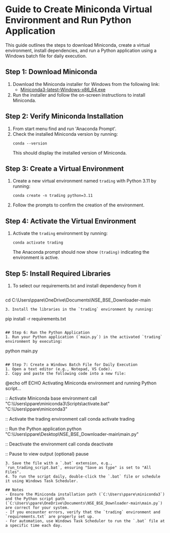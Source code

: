 

# Guide to Create Miniconda Virtual Environment and Run Python Application

This guide outlines the steps to download Miniconda, create a virtual environment, install dependencies, and run a Python application using a Windows batch file for daily execution.

## Step 1: Download Miniconda
1. Download the Miniconda installer for Windows from the following link:
   - [Miniconda3-latest-Windows-x86_64.exe](https://repo.anaconda.com/miniconda/Miniconda3-latest-Windows-x86_64.exe)
2. Run the installer and follow the on-screen instructions to install Miniconda. 

## Step 2: Verify Miniconda Installation
1. From start menu find and run 'Anaconda Prompt'.
2. Check the installed Miniconda version by running:
   ```
   conda --version
   ```
   This should display the installed version of Miniconda.

## Step 3: Create a Virtual Environment
1. Create a new virtual environment named `trading` with Python 3.11 by running:
   ```
   conda create -n trading python=3.11
   ```
2. Follow the prompts to confirm the creation of the environment.

## Step 4: Activate the Virtual Environment
1. Activate the `trading` environment by running:
   ```
   conda activate trading
   ```
   The Anaconda prompt should now show `(trading)` indicating the environment is active.

## Step 5: Install Required Libraries
1. To select our requirements.txt and install dependency from it
   ```
  cd C:\Users\ppare\OneDrive\Documents\NSE_BSE_Downloader-main
   ```
3. Install the libraries in the `trading` environment by running:
   ```
   pip install -r requirements.txt
   ```

## Step 6: Run the Python Application
1. Run your Python application (`main.py`) in the activated `trading` environment by executing:
   ```
   python main.py
   ```

## Step 7: Create a Windows Batch File for Daily Execution
1. Open a text editor (e.g., Notepad, VS Code).
2. Copy and paste the following code into a new file:
   ```
   @echo off
   ECHO Activating Miniconda environment and running Python script...

   :: Activate Miniconda base environment
   call "C:\Users\ppare\miniconda3\Scripts\activate.bat" "C:\Users\ppare\miniconda3"

   :: Activate the trading environment
   call conda activate trading

   :: Run the Python application
   python "C:\Users\ppare\Desktop\NSE_BSE_Downloader-main\main.py"

   :: Deactivate the environment
   call conda deactivate

   :: Pause to view output (optional)
   pause
   ```
3. Save the file with a `.bat` extension, e.g., `run_trading_script.bat`, ensuring "Save as type" is set to "All Files".
4. To run the script daily, double-click the `.bat` file or schedule it using Windows Task Scheduler.

## Notes
- Ensure the Miniconda installation path (`C:\Users\ppare\miniconda3`) and the Python script path (`C:\Users\ppare\OneDrive\Documents\NSE_BSE_Downloader-main\main.py`) are correct for your system.
- If you encounter errors, verify that the `trading` environment and `requirements.txt` are properly set up.
- For automation, use Windows Task Scheduler to run the `.bat` file at a specific time each day.

